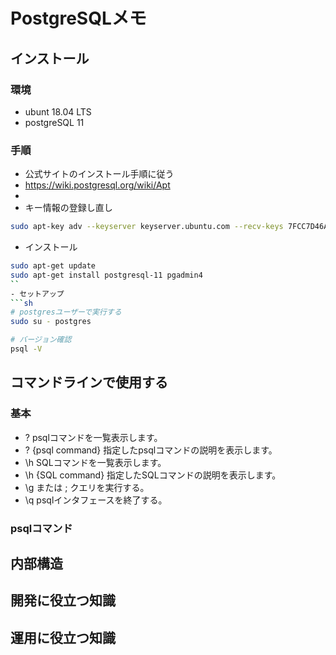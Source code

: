 # PostgreSQLメモ
## インストール
### 環境
- ubunt 18.04 LTS
- postgreSQL 11
### 手順
- 公式サイトのインストール手順に従う
- https://wiki.postgresql.org/wiki/Apt
- 
- キー情報の登録し直し
```sh
sudo apt-key adv --keyserver keyserver.ubuntu.com --recv-keys 7FCC7D46ACCC4CF8
```
- インストール
```sh
sudo apt-get update
sudo apt-get install postgresql-11 pgadmin4
``
- セットアップ
```sh
# postgresユーザーで実行する
sudo su - postgres

# バージョン確認
psql -V

```
## コマンドラインで使用する
### 基本
- \? psqlコマンドを一覧表示します。
- \? {psql command} 指定したpsqlコマンドの説明を表示します。
- \h SQLコマンドを一覧表示します。
- \h {SQL command} 指定したSQLコマンドの説明を表示します。 
- \g または ; クエリを実行する。
- \q psqlインタフェースを終了する。
### psqlコマンド

### 
## 内部構造
## 開発に役立つ知識
## 運用に役立つ知識
